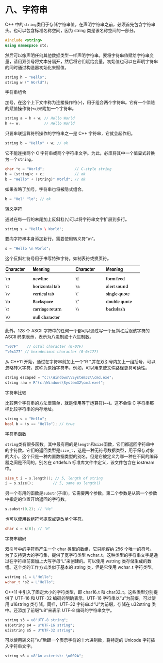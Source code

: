# 八、字符串

C++ 中的`string`类用于存储字符串值。在声明字符串之前，必须首先包含字符串头。也可以包含标准名称空间，因为 string 类是该名称空间的一部分。

```cpp
#include <string>
using namespace std;
```

然后可以像声明任何其他数据类型一样声明字符串。要将字符串值赋给字符串变量，请用双引号将文本分隔开，然后将它们赋给变量。初始值也可以在声明字符串的同时通过构造器初始化来赋值。

```cpp
string h = "Hello";
string w (" World");
```

字符串组合

加号，在这个上下文中称为连接操作符(`+`)，用于组合两个字符串。它有一个伴随的赋值操作符(`+=`)来附加一个字符串。

```cpp
string a = h + w; // Hello World
h += w;           // Hello World
```

只要串联运算符所操作的字符串之一是 C++ 字符串，它就会起作用。

```cpp
string b = "Hello" + w; // ok
```

它不能连接两个 C 字符串或两个字符串文字。为此，必须将其中一个值显式转换为一个`string`。

```cpp
char *c = "World";              // C-style string
b = (string)c + c;              // ok
b = "Hello" + (string)" World"; // ok
```

如果省略了加号，字符串也将被隐式组合。

```cpp
b = "Hel" "lo"; // ok
```

转义字符

通过在每一行的末尾加上反斜杠(`\`)可以将字符串文字扩展到多行。

```cpp
string s = "Hello \ World";
```

要向字符串本身添加新行，需要使用转义符“\n”。

```cpp
s = "Hello \n World";
```

这个反斜杠符号用于书写特殊字符，如制表符或换页符。

![pg30.jpg](img/pg30.jpg)

此外，128 个 ASCII 字符中的任何一个都可以通过写一个反斜杠后跟该字符的 ASCII 码来表示，表示为八进制或十六进制数。

```cpp
"\07F"    // octal character (0-07F)
"\0x177" // hexadecimal character (0-0x177)
```

从 C++11 开始，通过在字符串前加上一个“R ”,并在双引号内加上一组括号，可以忽略转义字符。这称为原始字符串，例如，可以用来使文件路径更具可读性。

```cpp
string escaped = "c:\\Windows\\System32\\cmd.exe";
string raw = R"(c:\Windows\System32\cmd.exe)";
```

字符串比较

比较两个字符串的方法很简单，就是使用等于运算符(`==`)。这不会像 C 字符串那样比较字符串的内存地址。

```cpp
string s = "Hello";
bool b = (s == "Hello"); // true
```

字符串函数

`string`类有很多函数。其中最有用的是`length`和`size`函数，它们都返回字符串中的字符数。它们的返回类型是`size_t`，这是一种无符号数据类型，用于保存对象的大小。这个只是一种内置数据类型的别名，但是它被定义为哪一种在不同的编译器之间是不同的。别名在 crtdefs.h 标准库文件中定义，该文件包含在 iostream 中。

```cpp
size_t i = s.length(); // 5, length of string
i = s.size();         // 5, same as length()
```

另一个有用的函数是`substr`(子串)，它需要两个参数。第二个参数是从第一个参数中指定的位置开始返回的字符数。

```cpp
s.substr(0,2); // "He"
```

也可以使用数组符号提取或更改单个字符。

```cpp
char c = s[0]; // 'H'
```

字符串编码

双引号中的字符串产生一个 char 类型的数组，它只能容纳 256 个唯一的符号。为了支持更大的字符集，提供了宽字符类型 wchar_t。这种类型的字符串文字是通过在字符串前面加上大写字母“L”来创建的。可以使用 wstring 类存储生成的数组。这个类的工作方式类似于基本的 string 类，但是它使用 wchar_t 字符类型。

```cpp
wstring s1 = L"Hello";
wchar_t *s2 = L"Hello";
```

C++11 中引入了固定大小的字符类型，即 char16_t 和 char32_t。这些类型分别提供了 UTF-16 和 UTF-32 编码的明确表示。UTF-16 字符串以“u”为前缀，可以使用 u16string 类存储。同样，UTF-32 字符串以“U”为前缀，存储在 u32string 类中。还添加了前缀“u8”来表示 UTF-8 编码的字符串文字。

```cpp
string s3 = u8"UTF-8 string";
u16string s4 = u"UTF-16 string";
u32string s5 = U"UTF-32 string";
```

可以使用转义符“\u”后跟一个表示字符的十六进制数，将特定的 Unicode 字符插入字符串文字。

```cpp
string s6 = u8"An asterisk: \u002A";
```